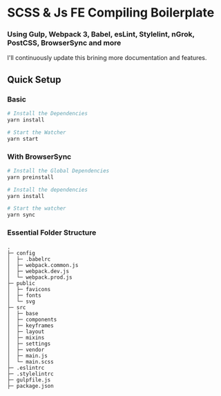 # SCSS & Js FE Compiling Boilerplate
### Using Gulp, Webpack 3, Babel, esLint, Stylelint, nGrok, PostCSS, BrowserSync and more

I'll continuously update this brining more documentation and features.

## Quick Setup

### Basic

```bash
# Install the Dependencies
yarn install

# Start the Watcher
yarn start
```

### With BrowserSync

```bash
# Install the Global Dependencies
yarn preinstall

# Install the dependencies
yarn install

# Start the watcher
yarn sync
```

### Essential Folder Structure
```
.
├─ config
│  ├─ .babelrc
│  ├─ webpack.common.js
│  ├─ webpack.dev.js
│  └─ webpack.prod.js
├─ public
│  ├─ favicons
│  ├─ fonts
│  └─ svg
├─ src
│  ├─ base
│  ├─ components
│  ├─ keyframes
│  ├─ layout
│  ├─ mixins
│  ├─ settings
│  ├─ vendor
│  ├─ main.js
│  └─ main.scss
├─ .eslintrc
├─ .stylelintrc
├─ gulpfile.js
├─ package.json
```
